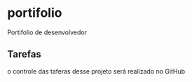 # portifolio
Portifolio de desenvolvedor

## Tarefas

o controle das taferas desse projeto será realizado no GitHub